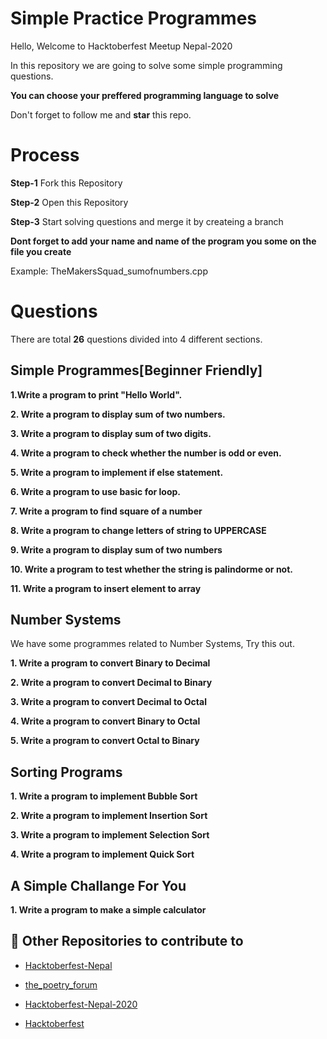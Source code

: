 # Simple Practice Programmes 

Hello, Welcome to Hacktoberfest Meetup Nepal-2020

In this repository we are going to solve some simple programming questions.

**You can choose your preffered programming language to solve**

Don't forget to follow me and **star** this repo.

# Process

**Step-1** Fork this Repository

**Step-2** Open this Repository

**Step-3** Start solving questions and merge it by createing a branch

**Dont forget to add your name and name of the program you some on the file you create**

Example: TheMakersSquad_sumofnumbers.cpp

# Questions

There are total **26** questions divided into 4 different sections.

## Simple Programmes[Beginner Friendly]

**1.Write a program to print "Hello World".**

**2. Write a program to display sum of two numbers.**

**3. Write a program to display sum of two digits.**

**4. Write a program to check whether the number is odd or even.**

**5. Write a program to implement if else statement.**

**6. Write a program to use basic for loop.**

**7. Write a program to find square of a number**

**8. Write a program to change letters of string to UPPERCASE**

**9. Write a program to display sum of two numbers**

**10. Write a program to test whether the string is palindorme or not.**

**11. Write a program to insert element to array**


## Number Systems

We have some programmes related to Number Systems, Try this out.

**1. Write a program to convert Binary to Decimal**

**2. Write a program to convert Decimal to Binary**

**3. Write a program to convert Decimal to Octal**

**4. Write a program to convert Binary to Octal**

**5. Write a program to convert Octal to Binary**

## Sorting Programs

**1. Write a program to implement Bubble Sort**

**2. Write a program to implement Insertion Sort**

**3. Write a program to implement Selection Sort**

**4. Write a program to implement Quick Sort**

## A Simple Challange For You

**1. Write a program to make a simple calculator**

## 🤗 Other Repositories to contribute to

- [Hacktoberfest-Nepal](https://github.com/Parajulibkrm/Hacktoberfest-Nepal)

- [the_poetry_forum](https://github.com/Sandesh-Sharma/the_poetry_forum)

- [Hacktoberfest-Nepal-2020](https://github.com/Saugat-Adhikari/Hacktoberfest-Nepal-2020)

- [Hacktoberfest](https://github.com/arjunadhikary/Hacktoberfest)

